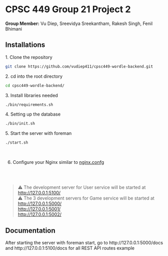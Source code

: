 # CPSC 449 Group 21 Project 2
<p><b>Group Member:</b> Vu Diep, Sreevidya Sreekantham, Rakesh Singh, Fenil Bhimani</p>

## Installations
<p>1. Clone the repository</p>

```sh
git clone https://github.com/vudiep411/cpsc449-wordle-backend.git
```
<p>2. cd into the root directory</p>

```sh
cd cpsc449-wordle-backend/
```
<p>3. Install libraries needed</p>

```sh
./bin/requirements.sh
```
<p>4. Setting up the database</p>

```sh
./bin/init.sh
```
<p>5. Start the server with foreman</p>

```sh
./start.sh
```
<br/>

6. Configure your Nginx similar to [nginx.confg](nginx.confg)

<br/>
<br/>


> ⚠ The development server for User service will be started at http://127.0.0.1:5100/ <br/>
> ⚠ The 3 development servers for Game service will be started at <br/>
http://127.0.0.1:5000/  <br/>
http://127.0.0.1:5001/  <br/>
http://127.0.0.1:5002/  <br/>

## Documentation

<p>After starting the server with foreman start, go to http://127.0.0.1:5000/docs and http://127.0.0.1:5100/docs for all REST API routes example</p>
